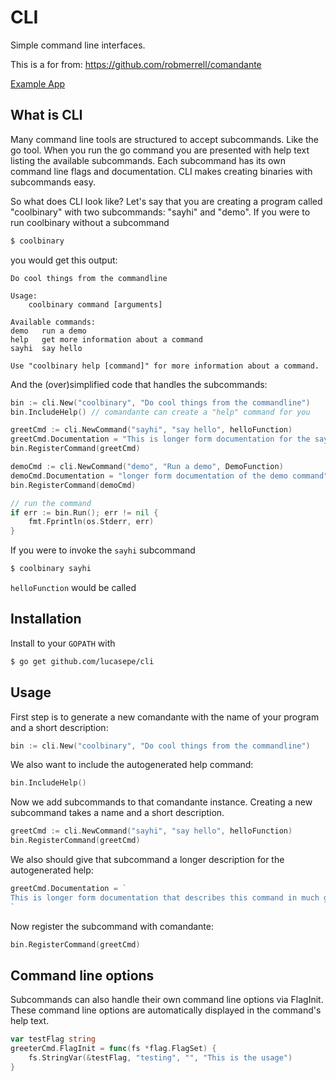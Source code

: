# CLI

Simple command line interfaces.

This is a for from: https://github.com/robmerrell/comandante 

[Example App](http://github.com/robmerrell/comandante_example)


## What is CLI

Many command line tools are structured to accept subcommands. Like the go tool. When you run the go command you are presented with help 
text listing the available subcommands. Each subcommand has its own command line flags and documentation. CLI makes creating binaries 
with subcommands easy.

So what does CLI look like? Let's say that you are creating a program called "coolbinary" with two subcommands: "sayhi" and "demo". 
If you were to run coolbinary without a subcommand 

```bash
$ coolbinary
```

you would get this output:

```
Do cool things from the commandline

Usage:
	coolbinary command [arguments]

Available commands:
demo   run a demo
help   get more information about a command
sayhi  say hello

Use "coolbinary help [command]" for more information about a command.
```

And the (over)simplified code that handles the subcommands:

```go
bin := cli.New("coolbinary", "Do cool things from the commandline")
bin.IncludeHelp() // comandante can create a "help" command for you

greetCmd := cli.NewCommand("sayhi", "say hello", helloFunction)
greetCmd.Documentation = "This is longer form documentation for the sayhi command"
bin.RegisterCommand(greetCmd)

demoCmd := cli.NewCommand("demo", "Run a demo", DemoFunction)
demoCmd.Documentation = "longer form documentation of the demo command"
bin.RegisterCommand(demoCmd)

// run the command
if err := bin.Run(); err != nil {
	fmt.Fprintln(os.Stderr, err)
}
```

If you were to invoke the `sayhi` subcommand

```bash
$ coolbinary sayhi
```

`helloFunction` would be called

## Installation

Install to your `GOPATH` with

```bash
$ go get github.com/lucasepe/cli
```

## Usage

First step is to generate a new comandante with the name of your program and a short description:

```go
bin := cli.New("coolbinary", "Do cool things from the commandline")
```

We also want to include the autogenerated help command:

```go
bin.IncludeHelp()
```

Now we add subcommands to that comandante instance. Creating a new subcommand takes a name and a short description.

```go
greetCmd := cli.NewCommand("sayhi", "say hello", helloFunction)
bin.RegisterCommand(greetCmd)
```

We also should give that subcommand a longer description for the autogenerated help:

```go
greetCmd.Documentation = `
This is longer form documentation that describes this command in much greater detail.
`
```

Now register the subcommand with comandante:

```go
bin.RegisterCommand(greetCmd)
```

## Command line options

Subcommands can also handle their own command line options via FlagInit. These command line options
are automatically displayed in the command's help text.

```go
var testFlag string
greeterCmd.FlagInit = func(fs *flag.FlagSet) {
	fs.StringVar(&testFlag, "testing", "", "This is the usage")
}
```

